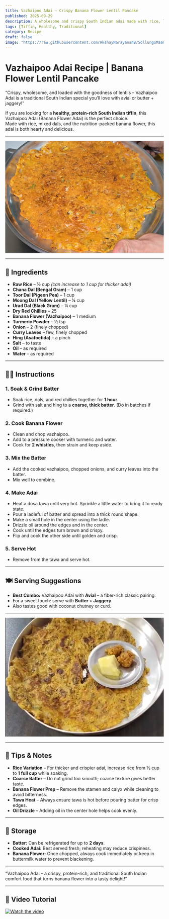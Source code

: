 ```yaml
---
title: Vazhaipoo Adai – Crispy Banana Flower Lentil Pancake  
published: 2025-09-29  
description: A wholesome and crispy South Indian adai made with rice, lentils, and banana flower (vazhaipoo). Rich in protein, fiber, and flavor – best paired with avial or butter and jaggery.  
tags: [Tiffin, Healthy, Traditional]  
category: Recipe  
draft: false  
image: "https://raw.githubusercontent.com/AkshayNarayananB/SollungoMaami/master/images/vazhaipooadai.png"
---
```


# Vazhaipoo Adai Recipe | Banana Flower Lentil Pancake  

“Crispy, wholesome, and loaded with the goodness of lentils – Vazhaipoo Adai is a traditional South Indian special you’ll love with avial or butter + jaggery!”  

If you are looking for a **healthy, protein-rich South Indian tiffin**, this Vazhaipoo Adai (Banana Flower Adai) is the perfect choice.  
Made with rice, mixed dals, and the nutrition-packed banana flower, this adai is both hearty and delicious.  

---

![Vazhaipoo Adai](https://raw.githubusercontent.com/AkshayNarayananB/SollungoMaami/master/images/vazhaipooadai.png)

---

## 🛒 Ingredients  

- **Raw Rice** – ½ cup *(can increase to 1 cup for thicker adai)*  
- **Chana Dal (Bengal Gram)** – 1 cup  
- **Toor Dal (Pigeon Pea)** – 1 cup  
- **Moong Dal (Yellow Lentil)** – ¼ cup  
- **Urad Dal (Black Gram)** – ¼ cup  
- **Dry Red Chillies** – 25  
- **Banana Flower (Vazhaipoo)** – 1 medium  
- **Turmeric Powder** – ½ tsp  
- **Onion** – 2 (finely chopped)  
- **Curry Leaves** – few, finely chopped  
- **Hing (Asafoetida)** – a pinch  
- **Salt** – to taste  
- **Oil** – as required  
- **Water** – as required  

---

## 👩‍🍳 Instructions  

### 1. Soak & Grind Batter  
- Soak rice, dals, and red chillies together for **1 hour**.  
- Grind with salt and hing to a **coarse, thick batter**. (Do in batches if required.)  

### 2. Cook Banana Flower  
- Clean and chop vazhaipoo.  
- Add to a pressure cooker with turmeric and water.  
- Cook for **2 whistles**, then strain and keep aside.  

### 3. Mix the Batter  
- Add the cooked vazhaipoo, chopped onions, and curry leaves into the batter.  
- Mix well to combine.  

### 4. Make Adai  
- Heat a dosa tawa until very hot. Sprinkle a little water to bring it to ready state.  
- Pour a ladleful of batter and spread into a thick round shape.  
- Make a small hole in the center using the ladle.  
- Drizzle oil around the edges and in the center.  
- Cook until the edges turn brown and crispy.  
- Flip and cook the other side until golden and crisp.  

### 5. Serve Hot  
- Remove from the tawa and serve hot.  

---

## 🍽️ Serving Suggestions  

- **Best Combo:** Vazhaipoo Adai with **Avial** – a fiber-rich classic pairing.  
- For a sweet touch: serve with **Butter + Jaggery**.  
- Also tastes good with coconut chutney or curd.  

---

![Vazhaipoo Adai](https://raw.githubusercontent.com/AkshayNarayananB/SollungoMaami/master/images/vazhaipooadai1.png)

---

## 🌟 Tips & Notes  

- **Rice Variation** – For thicker and crispier adai, increase rice from ½ cup to **1 full cup** while soaking.  
- **Coarse Batter** – Do not grind too smooth; coarse texture gives better taste.  
- **Banana Flower Prep** – Remove the stamen and calyx while cleaning to avoid bitterness.  
- **Tawa Heat** – Always ensure tawa is hot before pouring batter for crisp edges.  
- **Oil Drizzle** – Adding oil in the center hole helps cook evenly.  

---

## 🥡 Storage  

- **Batter:** Can be refrigerated for up to **2 days**.  
- **Cooked Adai:** Best served fresh; reheating may reduce crispiness.  
- **Banana Flower:** Once chopped, always cook immediately or keep in buttermilk water to prevent blackening.  

---

“Vazhaipoo Adai – a crispy, protein-rich, and traditional South Indian comfort food that turns banana flower into a tasty delight!”  

---

## 🎥 Video Tutorial

[![Watch the video](https://img.youtube.com/vi/gqwrS-GX_7I/0.jpg)](https://youtu.be/gqwrS-GX_7I?si=t8_Wotc7_d8ZEA2S)
